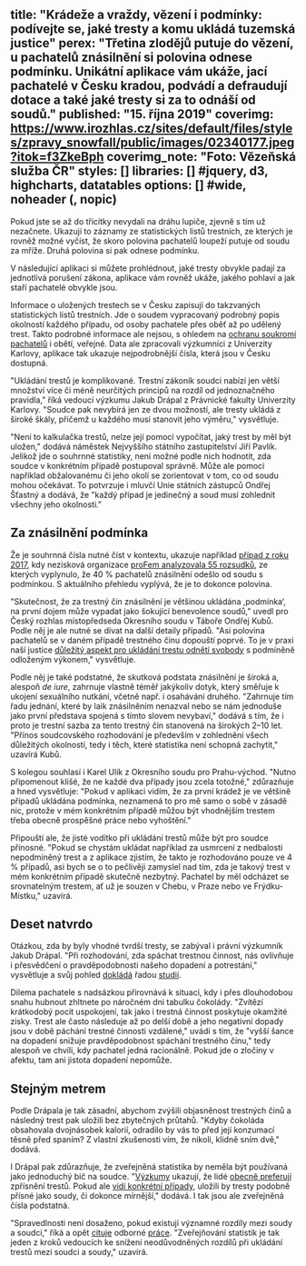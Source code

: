 title: "Krádeže a vraždy, vězení i podmínky: podívejte se, jaké tresty a komu ukládá tuzemská justice"
perex: "Třetina zlodějů putuje do vězení, u pachatelů znásilnění si polovina odnese podmínku. Unikátní aplikace vám ukáže, jací pachatelé v Česku kradou, podvádí a defraudují dotace a také jaké tresty si za to odnáší od soudů."
published: "15. října 2019"
coverimg: https://www.irozhlas.cz/sites/default/files/styles/zpravy_snowfall/public/images/02340177.jpeg?itok=f3ZkeBph
coverimg_note: "Foto: Vězeňská služba ČR"
styles: []
libraries: [] #jquery, d3, highcharts, datatables
options: [] #wide, noheader (, nopic)
---
Pokud jste se až do třicítky nevydali na dráhu lupiče, zjevně s tím už nezačnete. Ukazují to záznamy ze statistických listů trestních, ze kterých je rovněž možné vyčíst, že skoro polovina pachatelů loupeží putuje od soudu za mříže. Druhá polovina si pak odnese podmínku.

V následující aplikaci si můžete prohlédnout, jaké tresty obvykle padají za jednotlivá porušení zákona, aplikace vám rovněž ukáže, jakého pohlaví a jak staří pachatelé obvykle jsou.

<div id="trestapp"></div>

Informace o uložených trestech se v Česku zapisují do takzvaných statistických listů trestních. Jde o soudem vypracovaný podrobný popis okolností každého případu, od osoby pachatele přes oběť až po udělený trest. Takto podrobné informace ale nejsou, s ohledem na [ochranu soukromí pachatelů](https://www.zakonyprolidi.cz/cs/2019-110/zneni-20190424#p66-6) i obětí, veřejné. Data ale zpracovali výzkumníci z Univerzity Karlovy, aplikace tak ukazuje nejpodrobnější čísla, která jsou v Česku dostupná.

"Ukládání trestů je komplikované. Trestní zákoník soudci nabízí jen větší množství více či méně neurčitých principů na rozdíl od jednoznačného pravidla," říká vedoucí výzkumu Jakub Drápal z Právnické fakulty Univerzity Karlovy. "Soudce pak nevybírá jen ze dvou možností, ale tresty ukládá z široké škály, přičemž u každého musí stanovit jeho výměru," vysvětluje.

"Není to kalkulačka trestů, nelze její pomocí vypočítat, jaký trest by měl být uložen," dodává náměstek Nejvyššího státního zastupitelství Jiří Pavlík. Jelikož jde o souhrnné statistiky, není možné podle nich hodnotit, zda soudce v konkrétním případě postupoval správně. Může ale pomoci například obžalovanému či jeho okolí se zorientovat v tom, co od soudu mohou očekávat. To potvrzuje i mluvčí Unie státních zástupců Ondřej Šťastný a dodává, že "každý případ je jedinečný a soud musí zohlednit všechny jeho okolnosti."

## Za znásilnění podmínka

Že je souhrnná čísla nutné číst v kontextu, ukazuje například [případ z roku 2017](https://www.novinky.cz/domaci/clanek/za-znasilneni-podminka-u-ceskych-soudu-bezne-40052564), kdy nezisková organizace [proFem analyzovala 55 rozsudků](https://www.profem.cz/shared/clanky/550/A5-JenAnoJeAno_WEB.pdf), ze kterých vyplynulo, že 40 % pachatelů znásilnění odešlo od soudu s podmínkou. S aktuálního přehledu vyplývá, že je to dokonce polovina.

"Skutečnost, že za trestný čin znásilnění je většinou ukládána ,podmínka‘, na první dojem může vypadat jako šokující benevolence soudů," uvedl pro Český rozhlas místopředseda Okresního soudu v Táboře Ondřej Kubů. Podle něj je ale nutné se dívat na další detaily případů. "Asi polovina pachatelů se v daném případě trestného činu dopouští poprvé. To je v praxi naší justice [důležitý aspekt pro ukládání trestu odnětí svobody](https://www.zakonyprolidi.cz/cs/2009-40/zneni-20190201#p81-1) s podmíněně odloženým výkonem," vysvětluje. 

Podle něj je také podstatné, že skutková podstata znásilnění je široká a, alespoň _de iure_, zahrnuje vlastně téměř jakýkoliv dotyk, který směřuje k ukojení sexuálního nutkání, včetně např. i osahávání druhého. "Zahrnuje tím řadu jednání, které by laik znásilněním nenazval nebo se nám jednoduše jako první představa spojená s tímto slovem nevybaví," dodává s tím, že i proto je trestní sazba za tento trestný čin stanovená na širokých 2–10 let. "Přínos soudcovského rozhodování je především v zohlednění všech důležitých okolností, tedy i těch, které statistika není schopná zachytit," uzavírá Kubů.

S kolegou souhlasí i Karel Ulík z Okresního soudu pro Prahu-východ. "Nutno připomenout klišé, že ne každé dva případy jsou zcela totožné," zdůrazňuje a hned vysvětluje: "Pokud v aplikaci vidím, že za první krádež je ve většině případů ukládána podmínka, neznamená to pro mě samo o sobě v zásadě nic, protože v mém konkrétním případě můžou být vhodnějším trestem třeba obecně prospěšné práce nebo vyhoštění."

Připouští ale, že jisté vodítko při ukládání trestů může být pro soudce přínosné. "Pokud se chystám ukládat například za usmrcení z nedbalosti nepodmíněný trest a z aplikace zjistím, že takto je rozhodováno pouze ve 4 % případů, asi bych se o to pečlivěji zamyslel nad tím, zda je takový trest v mém konkrétním případě skutečně nezbytný. Pachatel by měl odcházet se srovnatelným trestem, ať už je souzen v Chebu, v Praze nebo ve Frýdku-Místku," uzavírá.

## Deset natvrdo

Otázkou, zda by byly vhodné tvrdší tresty, se zabýval i právní výzkumník Jakub Drápal. "Při rozhodování, zda spáchat trestnou činnost, nás ovlivňuje i přesvědčení o pravděpodobnosti našeho dopadení a potrestání," vysvětluje a svůj pohled [dokládá](https://scholarlycommons.law.northwestern.edu/cgi/viewcontent.cgi?referer=https://scholar.google.de/&httpsredir=1&article=7363&context=jclc) řadou [studií](https://www.journals.uchicago.edu/doi/abs/10.1086/670398).

Dilema pachatele s nadsázkou přirovnává k situaci, kdy i přes dlouhodobou snahu hubnout zhltnete po náročném dni tabulku čokolády. "Zvítězí krátkodobý pocit uspokojení, tak jako i trestná činnost poskytuje okamžité zisky. Trest ale často následuje až po delší době a jeho negativní dopady jsou v době páchání trestné činnosti vzdálené," uvádí s tím, že "vyšší šance na dopadení snižuje pravděpodobnost spáchání trestného činu," tedy alespoň ve chvíli, kdy pachatel jedná racionálně. Pokud jde o zločiny v afektu, tam ani jistota dopadení nepomůže.

## Stejným metrem

Podle Drápala je tak zásadní, abychom zvýšili objasněnost trestných činů a následný trest pak uložili bez zbytečných průtahů. "Kdyby čokoláda obsahovala dvojnásobek kalorií, odradilo by vás to před její konzumací těsně před spaním? Z vlastní zkušenosti vím, že nikoli, klidně sním dvě," dodává.

I Drápal pak zdůrazňuje, že zveřejněná statistika by neměla být používaná jako jednoduchý bič na soudce. "[Výzkumy](https://www.researchgate.net/profile/Mike_Hough/publication/249716400_Sentencing_Trends_in_Britain_Public_Knowledge_and_Public_Opinion/links/541837770cf25ebee9880d8e.pdf) ukazují, že lidé [obecně preferují](http://onlinelibrary.wiley.com/doi/10.1002/bsl.2370070106/full) zpřísnění trestů. Pokud ale [vidí konkrétní případy](http://psycnet.apa.org/record/2001-05316-005), uložili by tresty podobně přísné jako soudy, či dokonce mírnější," dodává. I tak jsou ale zveřejněná čísla podstatná. 

"Spravedlnosti není dosaženo, pokud existují významné rozdíly mezi soudy a soudci," říká a opět [cituje](https://journals.sagepub.com/doi/abs/10.1177/1477370818773612) odborné [práce](http://www.sagit.cz/info/trestni-pravo-c-4-2018). "Zveřejňování statistik je tak jeden z kroků vedoucích ke snížení neodůvodněných rozdílů při ukládání trestů mezi soudci a soudy," uzavírá.